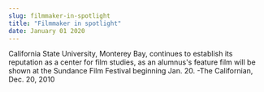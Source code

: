 ```yaml
---
slug: filmmaker-in-spotlight
title: "Filmmaker in spotlight"
date: January 01 2020
---
```


 
<p>
  California State University, Monterey Bay, continues to establish its
  reputation as a center for film studies, as an alumnus's feature film will be
  shown at the Sundance Film Festival beginning Jan. 20. -The Californian, Dec.
  20, 2010
</p>
 
